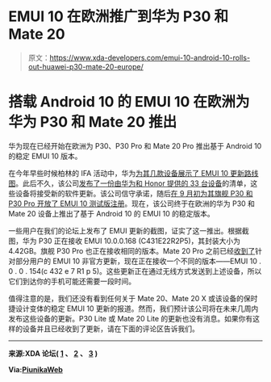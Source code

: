 # EMUI 10 在欧洲推广到华为 P30 和 Mate 20

> 原文：<https://www.xda-developers.com/emui-10-android-10-rolls-out-huawei-p30-mate-20-europe/>

# 搭载 Android 10 的 EMUI 10 在欧洲为华为 P30 和 Mate 20 推出

华为现在已经开始在欧洲为 P30、P30 Pro 和 Mate 20 Pro 推出基于 Android 10 的稳定 EMUI 10 版本。

在今年早些时候柏林的 IFA 活动中，华为[为其几款设备展示了 EMUI 10 更新路线图](https://www.xda-developers.com/emui-10-android-10-update-timeline-huawei-honor/)。此后不久，该公司[发布了一份由华为和 Honor 提供的 33 台设备](https://www.xda-developers.com/huawei-adds-20-devices-emui-10-update-roadmap/)的清单，这些设备将接受新的软件更新。该公司信守承诺，随后[在 9 月初为其旗舰 P30 和 P30 Pro 开放了 EMUI 10 测试版注册](https://www.xda-developers.com/huawei-p30-emui-10-android-q-release/)。现在，该公司终于在欧洲的华为 P30 和 Mate 20 设备上推出了基于 Android 10 的 EMUI 10 的稳定版本。

一些用户在我们的论坛上发布了 EMUI 更新的截图，证实了这一推出。根据截图，华为 P30 正在接收 EMUI 10.0.0.168 (C431E22R2P5)，其封装大小为 4.42GB。旗舰 P30 Pro 也正在接收相同的版本。Mate 20 Pro 之前已经[收到了](https://www.xda-developers.com/huawei-mate-20-pro-emui-10-android-update/)针对部分用户的 EMUI 10 非官方更新，现在正在接收一个不同的版本——EMUI 10 . 0 . 0 . 154(c 432 e 7 R1 p 5)。这些更新正在通过无线方式发送到上述设备，所以它们到达你的手机可能还需要一段时间。

值得注意的是，我们还没有看到任何关于 Mate 20、Mate 20 X 或该设备的保时捷设计变体的稳定 EMUI 10 更新的报道。然而，我们预计该公司将在未来几周内发布这些设备的更新。P30 Lite 或 Mate 20 Lite 的更新也没有消息。如果你有这样的设备并且已经收到了更新，请在下面的评论区告诉我们。

* * *

**来源:XDA 论坛( [1](https://forum.xda-developers.com/huawei-p30/how-to/android-10-update-t4002899) 、 [2](https://forum.xda-developers.com/showpost.php?p=80886595) 、 [3](https://forum.xda-developers.com/showpost.php?p=80888919) )**

**Via:[PiunikaWeb](https://piunikaweb.com/2019/11/14/stable-emui-10-android-10-for-huawei-p30-mate-20-hits-europe/)**